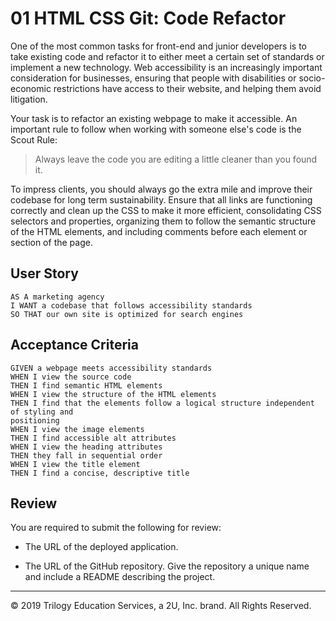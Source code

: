 # 01 HTML CSS Git: Code Refactor

One of the most common tasks for front-end and junior developers is to take existing code 
and refactor it to either meet a certain set of standards or implement a new technology. 
Web accessibility is an increasingly important consideration for businesses, ensuring that 
people with disabilities or socio-economic restrictions have access to their website, and 
helping them avoid litigation.

Your task is to refactor an existing webpage to make it accessible. An important rule to 
follow when working with someone else's code is the Scout Rule:

> Always leave the code you are editing a little cleaner than you found it.

To impress clients, you should always go the extra mile and improve their codebase for 
long term sustainability. Ensure that all links are functioning correctly and clean up the 
CSS to make it more efficient, consolidating CSS selectors and properties, organizing them 
to follow the semantic structure of the HTML elements, and including comments before each 
element or section of the page.

## User Story

```
AS A marketing agency
I WANT a codebase that follows accessibility standards
SO THAT our own site is optimized for search engines
```

## Acceptance Criteria

```
GIVEN a webpage meets accessibility standards
WHEN I view the source code
THEN I find semantic HTML elements
WHEN I view the structure of the HTML elements
THEN I find that the elements follow a logical structure independent of styling and 
positioning
WHEN I view the image elements
THEN I find accessible alt attributes
WHEN I view the heading attributes
THEN they fall in sequential order
WHEN I view the title element
THEN I find a concise, descriptive title
```

## Review

You are required to submit the following for review:

* The URL of the deployed application.

* The URL of the GitHub repository. Give the repository a unique name and include a README 
describing the project.

- - -
© 2019 Trilogy Education Services, a 2U, Inc. brand. All Rights Reserved.
